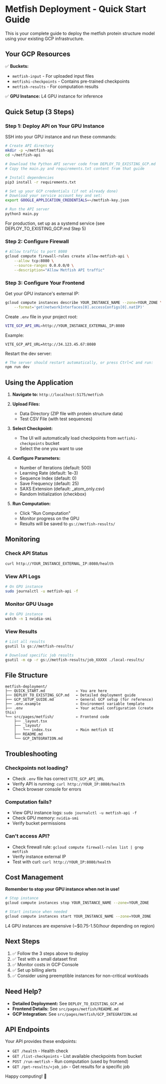 # Metfish Deployment - Quick Start Guide

This is your complete guide to deploy the metfish protein structure model using your existing GCP infrastructure.

## Your GCP Resources

✅ **Buckets:**

- `metfish-input` - For uploaded input files
- `metfishi-checkpoints` - Contains pre-trained checkpoints
- `metfish-results` - For computation results

✅ **GPU Instance:** L4 GPU instance for inference

## Quick Setup (3 Steps)

### Step 1: Deploy API on Your GPU Instance

SSH into your GPU instance and run these commands:

```bash
# Create API directory
mkdir -p ~/metfish-api
cd ~/metfish-api

# Download the Python API server code from DEPLOY_TO_EXISTING_GCP.md
# Copy the main.py and requirements.txt content from that guide

# Install dependencies
pip3 install -r requirements.txt

# Set up your GCP credentials (if not already done)
# Download your service account key and set:
export GOOGLE_APPLICATION_CREDENTIALS=~/metfish-key.json

# Run the API server
python3 main.py
```

For production, set up as a systemd service (see DEPLOY_TO_EXISTING_GCP.md Step 5)

### Step 2: Configure Firewall

```bash
# Allow traffic to port 8080
gcloud compute firewall-rules create allow-metfish-api \
    --allow tcp:8080 \
    --source-ranges 0.0.0.0/0 \
    --description="Allow Metfish API traffic"
```

### Step 3: Configure Your Frontend

Get your GPU instance's external IP:

```bash
gcloud compute instances describe YOUR_INSTANCE_NAME --zone=YOUR_ZONE \
    --format='get(networkInterfaces[0].accessConfigs[0].natIP)'
```

Create `.env` file in your project root:

```bash
VITE_GCP_API_URL=http://YOUR_INSTANCE_EXTERNAL_IP:8080
```

Example:

```
VITE_GCP_API_URL=http://34.123.45.67:8080
```

Restart the dev server:

```bash
# The server should restart automatically, or press Ctrl+C and run:
npm run dev
```

## Using the Application

1. **Navigate to:** `http://localhost:5175/metfish`

2. **Upload Files:**

   - Data Directory (ZIP file with protein structure data)
   - Test CSV File (with test sequences)

3. **Select Checkpoint:**

   - The UI will automatically load checkpoints from `metfishi-checkpoints` bucket
   - Select the one you want to use

4. **Configure Parameters:**

   - Number of Iterations (default: 500)
   - Learning Rate (default: 1e-3)
   - Sequence Index (default: 0)
   - Save Frequency (default: 25)
   - SAXS Extension (default: \_atom_only.csv)
   - Random Initialization (checkbox)

5. **Run Computation:**
   - Click "Run Computation"
   - Monitor progress on the GPU
   - Results will be saved to `gs://metfish-results/`

## Monitoring

### Check API Status

```bash
curl http://YOUR_INSTANCE_EXTERNAL_IP:8080/health
```

### View API Logs

```bash
# On GPU instance
sudo journalctl -u metfish-api -f
```

### Monitor GPU Usage

```bash
# On GPU instance
watch -n 1 nvidia-smi
```

### View Results

```bash
# List all results
gsutil ls gs://metfish-results/

# Download specific job results
gsutil -m cp -r gs://metfish-results/job_XXXXX ./local-results/
```

## File Structure

```
metfish-deployment/
├── QUICK_START.md              ← You are here
├── DEPLOY_TO_EXISTING_GCP.md   ← Detailed deployment guide
├── GCP_SETUP_GUIDE.md          ← General GCP setup (for reference)
├── .env.example                ← Environment variable template
├── .env                        ← Your actual configuration (create this)
└── src/pages/metfish/          ← Frontend code
    ├── _layout.tsx
    ├── _layout/
    │   └── index.tsx           ← Main metfish UI
    ├── README.md
    └── GCP_INTEGRATION.md
```

## Troubleshooting

### Checkpoints not loading?

- Check `.env` file has correct `VITE_GCP_API_URL`
- Verify API is running: `curl http://YOUR_IP:8080/health`
- Check browser console for errors

### Computation fails?

- View GPU instance logs: `sudo journalctl -u metfish-api -f`
- Check GPU memory: `nvidia-smi`
- Verify bucket permissions

### Can't access API?

- Check firewall rule: `gcloud compute firewall-rules list | grep metfish`
- Verify instance external IP
- Test with curl: `curl http://YOUR_IP:8080/health`

## Cost Management

**Remember to stop your GPU instance when not in use!**

```bash
# Stop instance
gcloud compute instances stop YOUR_INSTANCE_NAME --zone=YOUR_ZONE

# Start instance when needed
gcloud compute instances start YOUR_INSTANCE_NAME --zone=YOUR_ZONE
```

L4 GPU instances are expensive (~$0.75-1.50/hour depending on region)

## Next Steps

1. ✅ Follow the 3 steps above to deploy
2. ✅ Test with a small dataset first
3. ✅ Monitor costs in GCP Console
4. ✅ Set up billing alerts
5. ✅ Consider using preemptible instances for non-critical workloads

## Need Help?

- **Detailed Deployment:** See `DEPLOY_TO_EXISTING_GCP.md`
- **Frontend Details:** See `src/pages/metfish/README.md`
- **GCP Integration:** See `src/pages/metfish/GCP_INTEGRATION.md`

## API Endpoints

Your API provides these endpoints:

- `GET /health` - Health check
- `GET /list-checkpoints` - List available checkpoints from bucket
- `POST /run-metfish` - Run computation (used by frontend)
- `GET /get-results/<job_id>` - Get results for a specific job

Happy computing! 🚀
